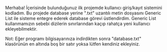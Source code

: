 Merhaba!
İçerisinde bulunduğunuz ilk projemde kullanıcı giriş/kayıt sistemini kodladım.
Bu projede database yerine ".txt" uzantılı metin dosyasını Generic List ile sisteme entegre ederek database görevi üstlendirdim.
Generic List kullanmamızın sebebi dizilerin sınırlarından kaçıp rahatça yeni kullanıcı ekleyebilmektir.

Not: Eğer programı bilgisayarınıza indirdikten sonra "database.txt" klasörünün en altında boş bir satır yoksa lütfen kendiniz ekleyiniz.
